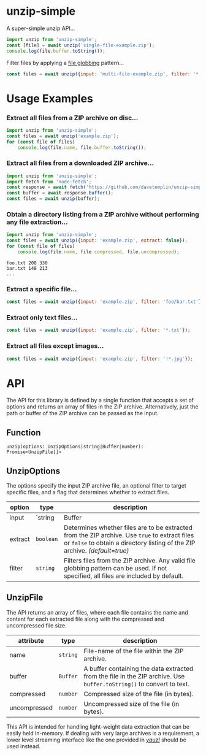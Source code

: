 # unzip-simple

A super-simple unzip API...
```js
import unzip from 'unzip-simple';
const [file] = await unzip('single-file-example.zip');
console.log(file.buffer.toString());
```

Filter files by applying a [file globbing](https://en.wikipedia.org/wiki/Glob_(programming)) pattern...
```js
const files = await unzip({input: 'multi-file-example.zip', filter: '*.txt'});
```


# Usage Examples

### Extract all files from a ZIP archive on disc...
```js
import unzip from 'unzip-simple';
const files = await unzip('example.zip');
for (const file of files)
    console.log(file.name, file.buffer.toString());
```

### Extract all files from a downloaded ZIP archive...
```js
import unzip from 'unzip-simple';
import fetch from 'node-fetch';
const response = await fetch('https://github.com/davetemplin/unzip-simple/raw/master/test/example1.zip');
const buffer = await response.buffer();
const files = await unzip(buffer);
```

### Obtain a directory listing from a ZIP archive without performing any file extraction...
```js
import unzip from 'unzip-simple';
const files = await unzip({input: 'example.zip', extract: false});
for (const file of files)
    console.log(file.name, file.compressed, file.uncompressed);
```
```
foo.txt 208 330
bar.txt 148 213
...
```

### Extract a specific file...
```js
const files = await unzip({input: 'example.zip', filter: 'foo/bar.txt'});
```

### Extract only text files...
```js
const files = await unzip({input: 'example.zip', filter: '*.txt'});
```

### Extract all files except images...
```js
const files = await unzip({input: 'example.zip', filter: '!*.jpg'});
```


# API
The API for this library is defined by a single function that accepts a set of options and returns an array of files in the ZIP archive. Alternatively, just the path or buffer of the ZIP archive can be passed as the input.

## Function
```
unzip(options: UnzipOptions|string|Buffer|number): Promise<UnzipFile[]>
```

## UnzipOptions
The options specify the input ZIP archive file, an optional filter to target specific files, and a flag that determines whether to extract files.

option  | type                   | description
------- | ---------------------- | ---
input   | `string|Buffer|number` | Specifies the input ZIP archive file. Can be a path to a file, an in-memory buffer, or a file-descriptor.
extract | `boolean`              | Determines whether files are to be extracted from the ZIP archive. Use `true` to extract files or `false` to obtain a directory listing of the ZIP archive. *(default=true)*
filter  | `string`               | Filters files from the ZIP archive. Any valid file globbing pattern can be used. If not specified, all files are included by default.

## UnzipFile
The API returns an array of files, where each file contains the name and content for each extracted file along with the compressed and uncompressed file size.

attribute    | type     | description
------------ | -------- | ---
name         | `string` | File-name of the file within the ZIP archive.
buffer       | `Buffer` | A buffer containing the data extracted from the file in the ZIP archive. Use `buffer.toString()` to convert to text.
compressed   | `number` | Compressed size of the file (in bytes).
uncompressed | `number` | Uncompressed size of the file (in bytes).
 

This API is intended for handling light-weight data extraction that can be easily held in-memory. If dealing with very large archives is a requirement, a lower level streaming interface like the one provided in *[yauzl](https://www.npmjs.com/package/yauzl)* should be used instead.